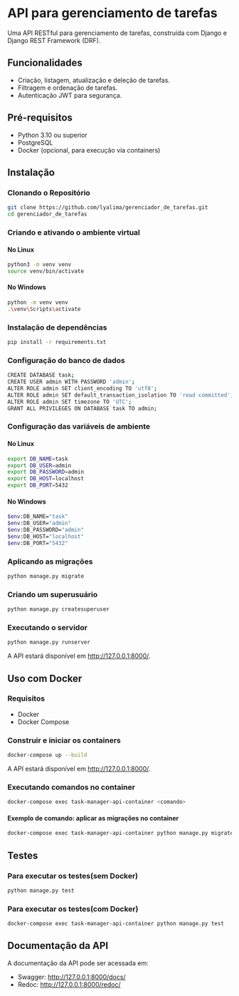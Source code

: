 # API para gerenciamento de tarefas

Uma API RESTful para gerenciamento de tarefas, construída com Django e Django REST Framework (DRF).

## Funcionalidades

- Criação, listagem, atualização e deleção de tarefas.
- Filtragem e ordenação de tarefas.
- Autenticação JWT para segurança.

## Pré-requisitos

- Python 3.10 ou superior
- PostgreSQL
- Docker (opcional, para execução via containers)

## Instalação

### Clonando o Repositório

```bash
git clone https://github.com/lyalima/gerenciador_de_tarefas.git
cd gerenciador_de_tarefas
```

### Criando e ativando o ambiente virtual 

#### No Linux

```bash
python3 -m venv venv
source venv/bin/activate
```

#### No Windows

```bash
python -m venv venv
.\venv\Scripts\activate
```

### Instalação de dependências 

```bash
pip install -r requirements.txt
```

### Configuração do banco de dados

```bash
CREATE DATABASE task;
CREATE USER admin WITH PASSWORD 'admin';
ALTER ROLE admin SET client_encoding TO 'utf8';
ALTER ROLE admin SET default_transaction_isolation TO 'read committed';
ALTER ROLE admin SET timezone TO 'UTC';
GRANT ALL PRIVILEGES ON DATABASE task TO admin;
```

### Configuração das variáveis de ambiente

#### No Linux

```bash
export DB_NAME=task
export DB_USER=admin
export DB_PASSWORD=admin
export DB_HOST=localhost
export DB_PORT=5432
```

#### No Windows

```bash
$env:DB_NAME="task"
$env:DB_USER="admin"
$env:DB_PASSWORD="admin"
$env:DB_HOST="localhost"
$env:DB_PORT="5432"
```

### Aplicando as migrações

```bash
python manage.py migrate
```

### Criando um superusuário

```bash
python manage.py createsuperuser
```

### Executando o servidor

```bash
python manage.py runserver
```

A API estará disponível em http://127.0.0.1:8000/.

## Uso com Docker

### Requisitos 

- Docker 
- Docker Compose

### Construir e iniciar os containers

```bash
docker-compose up --build
```

A API estará disponível em http://127.0.0.1:8000/.

### Executando comandos no container

```bash
docker-compose exec task-manager-api-container <comando>
```

#### Exemplo de comando: aplicar as migrações no container

```bash
docker-compose exec task-manager-api-container python manage.py migrate
```

## Testes

### Para executar os testes(sem Docker)

```bash
python manage.py test
```

### Para executar os testes(com Docker)

```bash
docker-compose exec task-manager-api-container python manage.py test
```

## Documentação da API

A documentação da API pode ser acessada em:

- Swagger: http://127.0.0.1:8000/docs/
- Redoc: http://127.0.0.1:8000/redoc/
